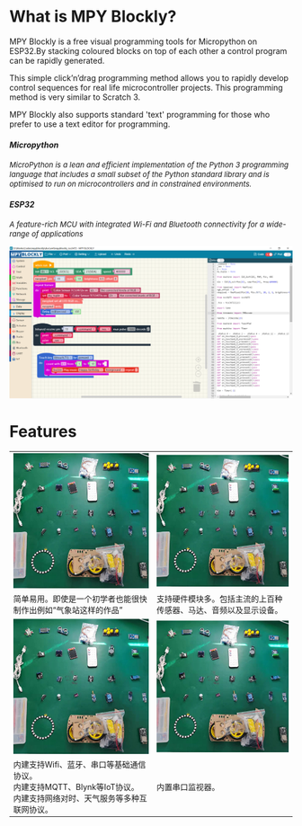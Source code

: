 # What is MPY Blockly?
MPY Blockly is a free visual  programming tools for Micropython on ESP32.By stacking coloured blocks on top of each other a control program can be rapidly generated. 

This simple click’n’drag programming method allows you to rapidly develop control sequences for real life microcontroller projects. This programming method is very similar to Scratch 3.

MPY Blockly also supports standard  'text' programming for those who prefer to use a text editor for programming. 

#### *Micropython*
*<font size=2>MicroPython is a lean and efficient implementation of the Python 3 programming language that includes a small subset of the Python standard library and is optimised to run on microcontrollers and in constrained environments.</font>*

#### *ESP32*
*<font size=2>A feature-rich MCU with integrated Wi-Fi and Bluetooth connectivity for a wide-range of applications</font>*

<img src="./assets/screenshot1.png"/>

# Features
<table width='100%' align='center'>
<tr>

<td><img src="./assets/f2.png" width=400 /></td><td><img src="./assets/f2.png" width=400 /></td></tr>
<tr>
<td>简单易用。即使是一个初学者也能很快制作出例如“气象站这样的作品”  </td><td> 支持硬件模块多。包括主流的上百种传感器、马达、音频以及显示设备。 </td>
</tr>
<tr>
<td><img src="./assets/f2.png" width=400 /></td><td><img src="./assets/f2.png" width=400 /></td></tr>
<tr>
<td>内建支持Wifi、蓝牙、串口等基础通信协议。<br/>内建支持MQTT、Blynk等IoT协议。<br/>内建支持网络对时、天气服务等多种互联网协议。</td><td>内置串口监视器。</td>
</tr>
</table>
